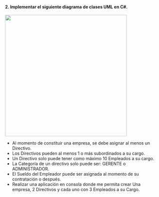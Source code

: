 <h4>2. Implementar el siguiente diagrama de clases UML en C#.</h4>
    <img width="400px" src="https://lh3.googleusercontent.com/GV1oB-gg49AzIb07dG86CVfsRlIybgPhCKT8FMSOlmkqY33fjJiOxt7UDquLA5QrosK5wiOH0nR135bxzHiRbB7oDbmK0POeQF6e8lZuvlYlb24nd5PQeGRoy5C407QBbD4CJDB-j3FpImw4TTwSBfiy-wKKgmjOLa6Oz23k5blD0b9NQzgq3WYZd808QibVaFLPfmh_bdqA5IMrHa2bynOFZJLZM_17-JxFJnU6BaeAj_HkC-KzpGMiAbu9nJfvr1KbIrV7b2XynLEzkQqNbLEnCGMhfj6Sx2DaVi-n7TLs8k5QfOJ338d6Y-GLjuhIfoR13tmefQ2oVRdWlu8y96q20a9N06_etOGpmXfSN7ZBFO9M2q3hLpYIs8AAsy6EA5oGIu8Immf7aw_Fyb2dLnCk8Qk5anKXzyguTBnB_w7N-lyahgJbIc4eFR455GEonke8eq_5W4PNEkbvEDnM-qi7FdtRyqBskqI7Ax_bgPdPk9wPXz0EOwEJcEWsk7kryaYlxWXIGd8_8M8mcz88OxbSUpwQSH5Tta4QXkz9tDhW2RLo67Ra5u1CO9sivT85-6r24Q8jj_jbDkXTxldacu1BjiEP3J9ZyEfygucDWJW4pLdbFqj2xnanDb7h8dYJSsdN9-4fLuIAt8CqqTg3GeZ3Q30hkc1y117A5jULL7Xu=w610-h400-no" alt="">

<ul>
    <li>Al momento de constituir una empresa, se debe asignar al menos un Directivo.</li>
    <li>Los Directivos pueden al menos 1 o más subordinados a su cargo.</li>
    <li>Un Directivo solo puede tener como máximo 10 Empleados a su cargo.</li>
    <li>La Categoría de un directivo solo puede ser: GERENTE o ADMINISTRADOR.</li>
    <li>El Sueldo del Empleador puede ser asignada al momento de su contratación o
después.</li>
    <li>Realizar una aplicación en consola donde me permita crear Una empresa, 2
Directivos y cada uno con 3 Empleados a su Cargo.</li>
</ul>
